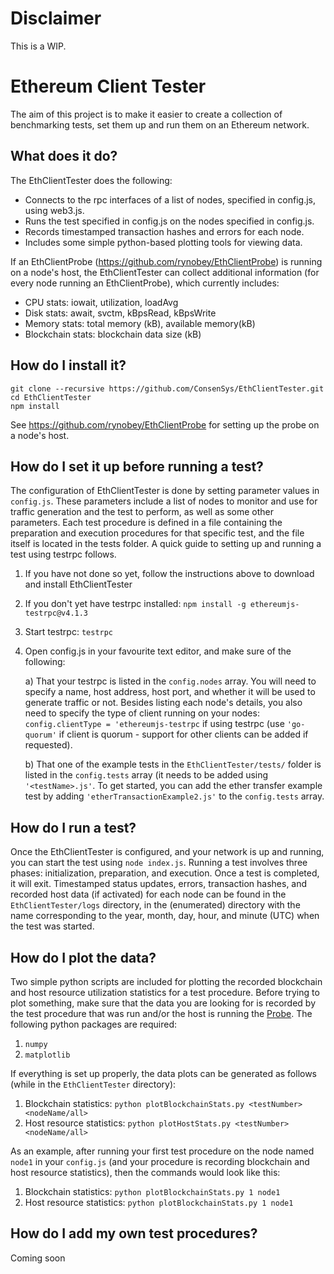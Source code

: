 # Disclaimer
This is a WIP.

# Ethereum Client Tester
The aim of this project is to make it easier to create a collection of benchmarking tests, set them up and run them on an Ethereum network. 

## What does it do?
The EthClientTester does the following:
 - Connects to the rpc interfaces of a list of nodes, specified in config.js, using web3.js. 
 - Runs the test specified in config.js on the nodes specified in config.js.
 - Records timestamped transaction hashes and errors for each node.
 - Includes some simple python-based plotting tools for viewing data.

If an EthClientProbe (https://github.com/rynobey/EthClientProbe) is running on a node's host, the EthClientTester can collect additional information (for every node running an EthClientProbe), which currently includes:
 - CPU stats: iowait, utilization, loadAvg
 - Disk stats: await, svctm, kBpsRead, kBpsWrite
 - Memory stats: total memory (kB), available memory(kB)
 - Blockchain stats: blockchain data size (kB)

## How do I install it?
```
git clone --recursive https://github.com/ConsenSys/EthClientTester.git
cd EthClientTester
npm install
```
See https://github.com/rynobey/EthClientProbe for setting up the probe on a node's host.

## How do I set it up before running a test?
The configuration of EthClientTester is done by setting parameter values in `config.js`. These parameters include a list of nodes to monitor and use for traffic generation and the test to perform, as well as some other parameters. Each test procedure is defined in a file containing the preparation and execution procedures for that specific test, and the file itself is located in the tests folder. A quick guide to setting up and running a test using testrpc follows.

1) If you have not done so yet, follow the instructions above to download and install EthClientTester
2) If you don't yet have testrpc installed: ``npm install -g ethereumjs-testrpc@v4.1.3``
3) Start testrpc: ``testrpc``
4) Open config.js in your favourite text editor, and make sure of the following:   

   a) That your testrpc is listed in the ``config.nodes`` array. You will need to specify a name, host address, host port, and whether it will be used to generate traffic or not. Besides listing each node's details, you also need to specify the type of client running on your nodes: ``config.clientType = 'ethereumjs-testrpc`` if using testrpc (use ``'go-quorum'`` if client is quorum - support for other clients can be added if requested).
   
   b) That one of the example tests in the ``EthClientTester/tests/`` folder is listed in the ``config.tests`` array (it needs to be added using ``'<testName>.js'``. To get started, you can add the ether transfer example test by adding ``'etherTransactionExample2.js'`` to the ``config.tests`` array.  
   
## How do I run a test?
Once the EthClientTester is configured, and your network is up and running, you can start the test using ``node index.js``. Running a test involves three phases: initialization, preparation, and execution. Once a test is completed, it will exit. Timestamped status updates, errors, transaction hashes, and recorded host data (if activated) for each node can be found in the ``EthClientTester/logs`` directory, in the (enumerated) directory with the name corresponding to the year, month, day, hour, and minute (UTC) when the test was started.

## How do I plot the data?
Two simple python scripts are included for plotting the recorded blockchain and host resource utilization statistics for a test procedure. Before trying to plot something, make sure that the data you are looking for is recorded by the test procedure that was run and/or the host is running the [Probe](https://github.com/rynobey/EthClientProbe). The following python packages are required:
1. `numpy`
2. `matplotlib`

If everything is set up properly, the data plots can be generated as follows (while in the `EthClientTester` directory):
1. Blockchain statistics: `python plotBlockchainStats.py <testNumber> <nodeName/all>`
2. Host resource statistics: `python plotHostStats.py <testNumber> <nodeName/all>`

As an example, after running your first test procedure on the node named `node1` in your `config.js` (and your procedure is recording blockchain and host resource statistics), then the commands would look like this:
1. Blockchain statistics: `python plotBlockchainStats.py 1 node1`
2. Host resource statistics: `python plotBlockchainStats.py 1 node1`

## How do I add my own test procedures?
Coming soon
